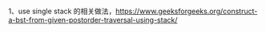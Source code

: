 ### 
1、use single stack 的相关做法，https://www.geeksforgeeks.org/construct-a-bst-from-given-postorder-traversal-using-stack/



